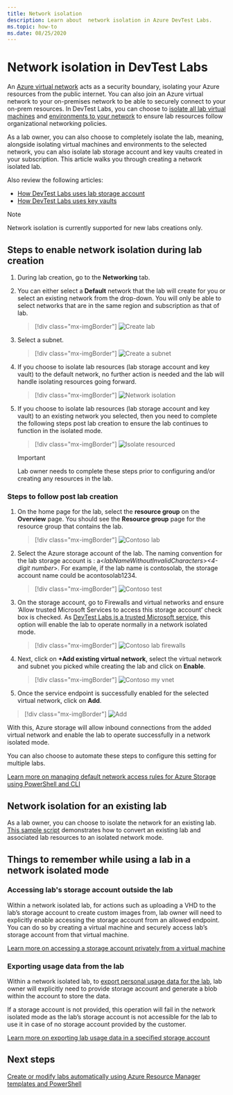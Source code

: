 ```yaml
---
title: Network isolation
description: Learn about  network isolation in Azure DevTest Labs.
ms.topic: how-to
ms.date: 08/25/2020
---
```


# Network isolation in DevTest Labs

An [Azure virtual network](../virtual-network/virtual-networks-overview.md) acts as a security boundary, isolating your Azure resources from the public internet. You can also join an Azure virtual network to your on-premises network to be able to securely connect to your on-prem resources. In DevTest Labs, you can choose to [isolate all lab virtual machines](devtest-lab-configure-vnet.md) and [environments to your network](connect-environment-lab-virtual-network.md) to ensure lab resources follow organizational networking policies. 

As a lab owner, you can also choose to completely isolate the lab, meaning, alongside isolating virtual machines and environments to the selected network, you can also isolate lab storage account and key vaults created in your subscription. This article walks you through creating a network isolated lab. 

Also review the following articles:

- [How DevTest Labs uses lab storage account](encrypt-storage.md)
- [How DevTest Labs uses key vaults](devtest-lab-store-secrets-in-key-vault.md)
 
> [!NOTE]
> Network isolation is currently supported for new labs creations only.

## Steps to enable network isolation during lab creation

1. During lab creation, go to the **Networking** tab.
1. You can either select a **Default** network that the lab will create for you or select an existing network from the drop-down. You will only be able to select networks that are in the same region and subscription as that of lab. 

    > [!div class="mx-imgBorder"]
    > ![Create lab](./media/network-isolation/create-lab.png)
1. Select a subnet.

    > [!div class="mx-imgBorder"]
    > ![Create a subnet](./media/network-isolation/create-lab-subnet.png)
1. If you choose to isolate lab resources (lab storage account and key vault) to the default network, no further action is needed and the lab will handle isolating resources going forward.
 
    > [!div class="mx-imgBorder"]
    > ![Network isolation](./media/network-isolation/isolate-lab-resources.png)
1. If you choose to isolate lab resources (lab storage account and key vault) to an existing network you selected, then you need to complete the following steps post lab creation to ensure the lab continues to function in the isolated mode. 
 
    > [!div class="mx-imgBorder"]
    > ![Isolate resourced](./media/network-isolation/isolate-my-vnet.png)

    > [!IMPORTANT]
    > Lab owner needs to complete these steps prior to configuring and/or creating any resources in the lab.

### Steps to follow post lab creation

1. On the home page for the lab, select the **resource group** on the **Overview** page. You should see the **Resource group** page for the resource group that contains the lab. 
 
   > [!div class="mx-imgBorder"]
   > ![Contoso lab](./media/network-isolation/contoso-lab.png)
1. Select the Azure storage account of the lab. The naming convention for the lab storage account is : a<*labNameWithoutInvalidCharacters*>*<4-digit number*>. For example, if the lab name is contosolab, the storage account name could be acontosolab1234.
 
   > [!div class="mx-imgBorder"]
   > ![Contoso test](./media/network-isolation/contoso-test.png)
1. On the storage account, go to Firewalls and virtual networks and ensure ‘Allow trusted Microsoft Services to access this storage account’ check box is checked. As [DevTest Labs is a trusted Microsoft service](../storage/common/storage-network-security.md#trusted-microsoft-services), this option will enable the lab to operate normally in a network isolated mode. 

   > [!div class="mx-imgBorder"]
   > ![Contoso lab firewalls](./media/network-isolation/contoso-lab-firewalls-vnets.png)
1. Next, click on **+Add existing virtual network**, select the virtual network and subnet you picked while creating the lab and click on **Enable**. 

   > [!div class="mx-imgBorder"]
   > ![Contoso my vnet](./media/network-isolation/contoso-lab-my-vnet.png)
5.	Once the service endpoint is successfully enabled for the selected virtual network, click on **Add**. 

   > [!div class="mx-imgBorder"]
   > ![Add](./media/network-isolation/contoso-firewall-add.png)
 
With this, Azure storage will allow inbound connections from the added virtual network and enable the lab to operate successfully in a network isolated mode. 

You can also choose to automate these steps to configure this setting for multiple labs. 

[Learn more on managing default network access rules for Azure Storage using PowerShell and CLI](../storage/common/storage-network-security.md?toc=%2fazure%2fvirtual-network%2ftoc.json#powershell)

## Network isolation for an existing lab

As a lab owner, you can choose to isolate the network for an existing lab. [This sample script](https://github.com/Azure/azure-devtestlab/blob/master/Tools/ConvertDtlLabToIsolatedNetwork/Convert-DtlLabToIsolatedNetwork.ps1) demonstrates how to convert an existing lab and associated lab resources to an isolated network mode. 

## Things to remember while using a lab in a network isolated mode

### Accessing lab's storage account outside the lab 

Within a network isolated lab, for actions such as uploading a VHD to the lab’s storage account to create custom images from, lab owner will need to explicitly enable accessing the storage account from an allowed endpoint. You can do so by creating a virtual machine and securely access lab’s storage account from that virtual machine. 

[Learn more on accessing a storage account privately from a virtual machine](../private-link/tutorial-private-endpoint-storage-portal.md)

### Exporting usage data from the lab 

Within a network isolated lab, to [export personal usage data for the lab](personal-data-delete-export.md), lab owner will explicitly need to provide storage account and generate a blob within the account to store the data. 

If a storage account is not provided, this operation will fail in the network isolated mode as the lab’s storage account is not accessible for the lab to use it in case of no storage account provided by the customer. 

[Learn more on exporting lab usage data in a specified storage account](personal-data-delete-export.md#azure-powershell)

## Next steps

[Create or modify labs automatically using Azure Resource Manager templates and PowerShell](devtest-lab-use-arm-and-powershell-for-lab-resources.md)
